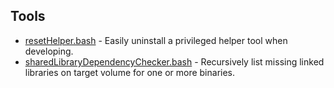 ## Tools

* [resetHelper.bash](https://github.com/erikberglund/Scripts/blob/master/Tools/resetHelper.bash) - Easily uninstall a privileged helper tool when developing.
* [sharedLibraryDependencyChecker.bash](https://github.com/erikberglund/Scripts/blob/master/Tools/sharedLibraryDependencyChecker.bash) - Recursively list missing linked libraries on target volume for one or more binaries.
